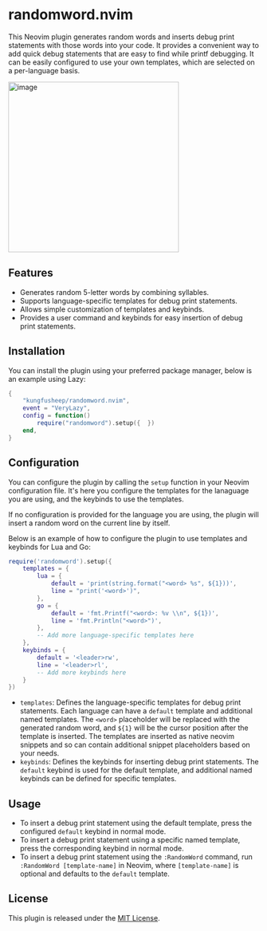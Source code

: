 # randomword.nvim

This Neovim plugin generates random words and inserts debug print statements with those words into your code. It provides a convenient way to add quick debug statements that are easy to find while printf debugging. It can be easily configured to use your own templates, which are selected on a per-language basis.

<img width="342" alt="image" src="https://github.com/kungfusheep/randomword.nvim/assets/6867511/f22518f0-110e-4630-b9ae-2b8ac9ea0412">


## Features

- Generates random 5-letter words by combining syllables.
- Supports language-specific templates for debug print statements.
- Allows simple customization of templates and keybinds.
- Provides a user command and keybinds for easy insertion of debug print statements.

## Installation

You can install the plugin using your preferred package manager, below is an example using Lazy:

```lua
{
    "kungfusheep/randomword.nvim",
    event = "VeryLazy",
    config = function()
        require("randomword").setup({  })
    end,
}
```

## Configuration

You can configure the plugin by calling the `setup` function in your Neovim configuration file. It's here you configure the templates for the lanaguage you are using, and the keybinds to use the templates.

If no configuration is provided for the language you are using, the plugin will insert a random word on the current line by itself.

Below is an example of how to configure the plugin to use templates and keybinds for Lua and Go:

```lua
require('randomword').setup({
    templates = {
        lua = {
            default = 'print(string.format("<word> %s", ${1}))',
            line = "print('<word>')",
        },
        go = {
            default = 'fmt.Printf("<word>: %v \\n", ${1})',
            line = 'fmt.Println("<word>")',
        },
        -- Add more language-specific templates here
    },
    keybinds = {
        default = '<leader>rw',
        line = '<leader>rl',
        -- Add more keybinds here
    }
})
```

- `templates`: Defines the language-specific templates for debug print statements. Each language can have a `default` template and additional named templates. The `<word>` placeholder will be replaced with the generated random word, and `${1}` will be the cursor position after the template is inserted. The templates are inserted as native neovim snippets and so can contain additional snippet placeholders based on your needs.
- `keybinds`: Defines the keybinds for inserting debug print statements. The `default` keybind is used for the default template, and additional named keybinds can be defined for specific templates. 

## Usage

- To insert a debug print statement using the default template, press the configured `default` keybind in normal mode.
- To insert a debug print statement using a specific named template, press the corresponding keybind in normal mode.
- To insert a debug print statement using the `:RandomWord` command, run `:RandomWord [template-name]` in Neovim, where `[template-name]` is optional and defaults to the `default` template.

## License

This plugin is released under the [MIT License](https://opensource.org/licenses/MIT).
